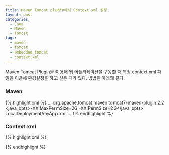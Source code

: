 ```yaml
---
title: Maven Tomcat plugin에서 Context.xml 설정
layout: post
categories:
  - Java
  - Maven
  - Tomcat
tags:
  - maven
  - tomcat
  - embedded tomcat
  - context.xml
---
```


Maven Tomcat Plugin을 이용해 웹 어플리케이션을 구동할 때 특정 context.xml 파일을 이용해 환경설정을 하고 싶은 때가 있다.
방법은 아래와 같다.


### Maven

{% highlight xml %}
<build> 
  ...
  <plugin>
    <groupid>org.apache.tomcat.maven</groupid>
    <artifactid>tomcat7-maven-plugin</artifactid>
    <version>2.2</version>
    <systemproperties>
      <java_opts>-XX:MaxPermSize=2G -XX:PermSize=2G</java_opts>
    </systemproperties>
    <configuration>
      <contextfile>LocalDeployment/myApp.xml</contextfile>
    </configuration>
  </plugin>
  ...
</build>
{% endhighlight %} 


### Context.xml

{% highlight xml %}
<build> 
<context path="/myapp" reloadable="false">
  <!-- some  envrionment variables -->
  <environment name="nodeId" override="false" type="java.lang.String" value="node01">
  </environment>
</context>
</build>
{% endhighlight %} 